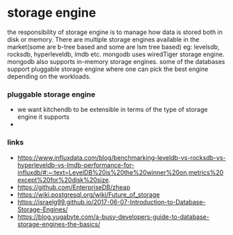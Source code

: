 # storage engine

the responsibility of storage engine is to manage how data is stored both in disk or memory. There are multiple storage engines available in the market(some are b-tree based and some are lsm tree based) eg:  levelsdb, rocksdb, hyperleveldb, lmdb etc. mongodb uses wiredTiger storage engine. mongodb also supports in-memory storage engines. some of the databases support pluggable storage engine where one can pick the best engine depending on the workloads. 

### pluggable storage engine
- we want kitchendb to be extensible in terms of the type of storage engine it supports
- <Add implementation details>

### links

- https://www.influxdata.com/blog/benchmarking-leveldb-vs-rocksdb-vs-hyperleveldb-vs-lmdb-performance-for-influxdb/#:~:text=LevelDB%20is%20the%20winner%20on,metrics%20except%20for%20disk%20size.
- https://github.com/EnterpriseDB/zheap
- https://wiki.postgresql.org/wiki/Future_of_storage
- https://israelg99.github.io/2017-06-07-Introduction-to-Database-Storage-Engines/
- https://blog.yugabyte.com/a-busy-developers-guide-to-database-storage-engines-the-basics/

